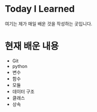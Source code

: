 # Today I Learned

여기는 제가 매일 배운 것을 작성하는 곳입니다.

# 현재 배운 내용

- Git
- python
 - 변수
 - 함수
 - 모듈
 - 데이터 구조
 - 클래스
 - 상속
